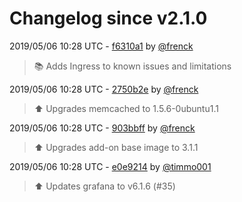 # Changelog since v2.1.0

2019/05/06 10:28 UTC - [f6310a1](https://github.com/hassio-addons/addon-grafana/commit/f6310a18ded3081480361d3a7d9a716cac23ef65) by [@frenck](https://github.com/frenck)
> :books: Adds Ingress to known issues and limitations 

2019/05/06 10:28 UTC - [2750b2e](https://github.com/hassio-addons/addon-grafana/commit/2750b2ef6c58b415a89a4136e62adffbe83140d6) by [@frenck](https://github.com/frenck)
> :arrow_up: Upgrades memcached to 1.5.6-0ubuntu1.1 

2019/05/06 10:28 UTC - [903bbff](https://github.com/hassio-addons/addon-grafana/commit/903bbffdf53c14534fb7c49827cb5ca1e1e42822) by [@frenck](https://github.com/frenck)
> :arrow_up: Upgrades add-on base image to 3.1.1 

2019/05/06 10:28 UTC - [e0e9214](https://github.com/hassio-addons/addon-grafana/commit/e0e9214e9ee31d9bb5f7d5903f4b8db728e41034) by [@timmo001](https://github.com/timmo001)
> :arrow_up: Updates grafana to v6.1.6 (#35) 


